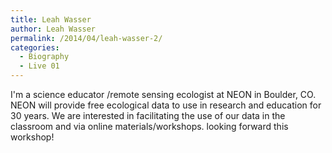 ```yaml
---
title: Leah Wasser
author: Leah Wasser
permalink: /2014/04/leah-wasser-2/
categories:
  - Biography
  - Live 01
---
```

I'm a science educator /remote sensing ecologist at NEON in Boulder, CO. NEON will provide free ecological data to use in research and education for 30 years. We are interested in facilitating the use of our data in the classroom and via online materials/workshops. looking forward this workshop!
